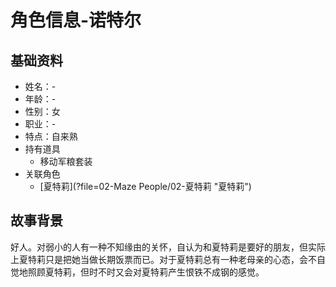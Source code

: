 # 角色信息-诺特尔

## 基础资料

* 姓名：-
* 年龄：-
* 性别：女
* 职业：-
* 特点：自来熟
* 持有道具
  * 移动军粮套装
* 关联角色
  * [夏特莉](?file=02-Maze People/02-夏特莉 "夏特莉")

## 故事背景

好人。对弱小的人有一种不知缘由的关怀，自认为和夏特莉是要好的朋友，但实际上夏特莉只是把她当做长期饭票而已。对于夏特莉总有一种老母亲的心态，会不自觉地照顾夏特莉，但时不时又会对夏特莉产生恨铁不成钢的感觉。
